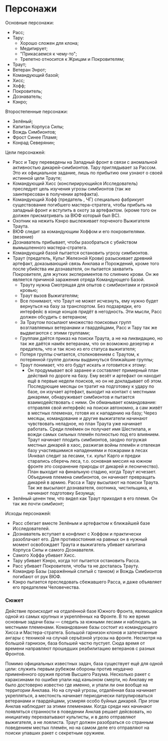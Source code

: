 # Персонажи
Основные персонажи:

   * Расс;
   * Тару:
      * Хорошо сложен для клона;
      * Медитирует;
      * "Прикасаемся к чему-то";
      * Трепетно относится к Жрицам и Покровителям;
   * Траут;
   * Ветеран Энрот;
   * Командующий базой;
   * Хисс;
   * Хофф;
   * Покровитель;
   * Дознаватель;
   * Кэнро;

Второстепенные персонажи:

   * Зелёный;
   * Капитан Корпуса Силы;
   * Вождь Симбионтов;
   * Фрост Синее Пламя;
   * Конрад Северянин;

Цели персонажей:

   * Расс и Тару переведены на Западный фронт в связи с аномальной активностью
     дикарей-симбионтов. Тару приглядывает за Рассом.
     Это их официальное задание, лишь по прибытию они узнают о своей истинной
     цели Трауте;
   * Командующий Хисс (конспирирующийся Исследователь) преследует цель
     изучения угрозы симбионтов (так же заинтересован в получении артефакта).
   * Командующий Хофф (предатель , ЧГ) специально фабрикует существование
     погибшего мастера-стратега, чтобы прибыть на западный фронт и вступить
     в охоту за  артефактом. (кроме того он должен присматривать
     за ВЮФ который был ВС).
   * Охотник на нежить Кэнро выслеживает порченого Выжигателя Траута.
   * ВЮФ следит за командующим Хоффом и его покровителями. (везение)
   * Дознаватель прибывает, чтобы разобраться с убийством вымышленного
     мастера-стратега.
   * Командующий базой пытается остановить угрозу симбионтов.
   * Траут (предатель, Культ Железной Крови) разыскивает древний артефакт,
     доказывающий связь Анклава и Порождений, кроме того после убийства
     им дознавателя, он пытается захватить Покровителя, для жутких
     экспериментов по слиянию крови. Он же является причиной заражения
     отряда Командующего Базой.
      * Трауту нужна Смотрящая для опытов с симбионтами и грязной кровью;
      * Траут вызов Выжигателям;
      * Все понимают, что Траут не может исчезнуть, ему нужно будет вернуться на
        базу за транспортом. Без подзарядки, его интерфейс в конце концов
        придёт в негодность. Эти мысли, Расс должен обсудить с ветераном;
      * За Траутом посылают множество поисковых групп возглавляемых ветеранами
        и гвардейцами, Расс и Тару так же выдвигаются с этими группами;
      * Группам даётся приказ на поиски Траута, а не на ликвидацию, но
        так же даётся намёк ветеранам, что он возможно дезертир и предатель, что
        и так ясно из его статуса выжигателя;
      * Потеря группы считается, столкновением с Траутом, к потерянной группе
        должны выдвинуться ближайшие группы;
      * Траут понимает, что его будут искать и готовится к этому:
         * Он продумывает всё заранее и составляет примерный план действий по
           дороге на базу. Ему везёт и артефакт он находит ещё в первые недели
           поисков, но он не докладывает об этом. Последующие месяцы он тратит
           на подготовку к удару по базе, он изучает артефакт, выходит на
           контакт с местными дикарями, обнаруживает симбионтов и пытается
           взаимодействовать с ними. Он обманывает командование: отправляя
           свой интерфейс на поиски автономно, а сам живёт в местных племенах,
           готовя их к нападению на базу;
           Через месяцы, командование и другие выжигатели начинают чувствовать
           неладное, но план Траута уже начинает работать. Среди плеёмен он
           получает имя Шестилапа, и вожди самых сильных племён полностью под
           его влиянием. Траут начинает плодить симбионтов, заодно погружая
           местных дикарей в хаос, разжигая войны племён и отвлекая базу
           участившимися нападениями и пожарами в лесах (Анквал следит за лесами,
           т.к. культ Карго и предки старались сберечь леса, т.о. основная миссия
           на южном фронте это сохранение природы от дикарей и лесничество).
           План выходит на финальную стадию, когда Траут исчезает. Объединив
           племена симбионтов, он начинает превращать дикарей в армию.
           Расса и Тару высылают на поиски Траута. Так же высылают дознавателя,
           охотника, чистильщика, и начинают подготовку Безумца;
   * Зелёный ценен тем, что видел как Траут приходил в его племя.
     Он так же почти симбионт;

Исходы персонажей:

   * Расс сбегает вместе Зелёным и артефактом к ближайшей базе Исследователей.
   * Дознаватель вступает в конфликт с Хоффом и практически разоблачает его.
     Для противостояния на равных он в нужный момент освобождает Траута
     и выжигатель убивает капитана Корпуса Силы и самого Дознавателя.
   * Самого Хоффа убивает Хисс.
   * Тару убивает Кэнро, когда тот пытается остановить Расса.
   * Расс убивает Покровителя, чтобы та не досталась Трауту.
   * Командир Базы (заражённый слитый с танком) и Вождь Симбионтов погибают от рук ВЮФ.
   * Кэнро пытается преследовать сбежавшего Расса,
     и даже объявляет его предателем Человечества.



### Сюжет
Действие происходит на отдалённой базе Южного Фронта, являющейся одной из самых
крупных и укреплённых на Фронте. В то же время основные задачи базы &mdash;
следить за южными лесами и наблюдать за местными племенами.
Командование базы состоит из командующего Хисса и Мастера-стратега. Большой
гарнизон клонов и запечатанные ангары с техникой на случай серъёзной угрозы
на фронте. Несмотря на большой гарнизон, база большей частю пустует. Сюда время
от времени направляют прошедших реабилитацию ветеранов с разных Фронтов.

Помимо официальных известных задач, база существует ещё для одной цели: служить
первым рубежом обороны против неудачно применённого оружия против Высшего Разума.
Несколько ракет с караксинами по ошибке упали над каньоном смерти, но Анклаву
не было достоверно известно где именно, и упали ли они вообще на территории Анклава.
Но на случай угрозы, отдалённая база начинает укрепляться, а местонсть начинает
периодически патрулироваться ветеранами и гвардейцами, усмиряя особо буйных дикарей.
При этом Анклав наблюдает за этими племенами. Когда среди них начинают появляться
странности в поведении Анклав решает дейсвовать, но инициативу перехватывают
культисты, и в дело отправляют выжигателя, а не лоялиста. Траут должен разобраться
со странным поведением местых племён, но на самом деле его отправляют на поиски
упавших ракет с секретным оружием.
